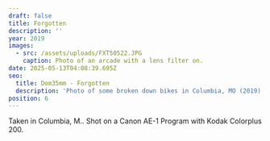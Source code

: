 ```yaml
---
draft: false
title: Forgotten
description: ''
year: 2019
images:
  - src: /assets/uploads/FXT50522.JPG
    caption: Photo of an arcade with a lens filter on.
date: 2025-05-13T04:08:39.695Z
seo:
  title: Dom35mm - Forgotten
  description: 'Photo of some broken down bikes in Columbia, MO (2019).'
position: 6
---
```


Taken in Columbia, M.. Shot on a Canon AE-1 Program with Kodak Colorplus 200.
